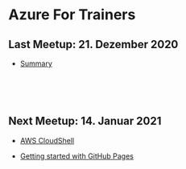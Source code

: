 # Azure For Trainers
## Last Meetup: 21. Dezember 2020             
* [Summary](AWS/README.md)

<br>
<br>
<br>

## Next Meetup: 14. Januar 2021

* [AWS CloudShell](https://docs.aws.amazon.com/cloudshell/latest/userguide/working-with-cloudshell.html)

* [Getting started with GitHub Pages](https://docs.github.com/en/free-pro-team@latest/github/working-with-github-pages/getting-started-with-github-pages)